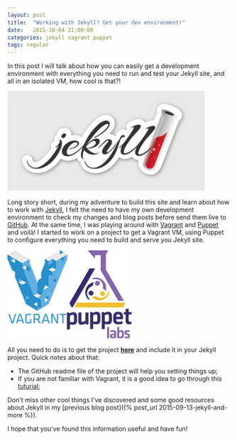 ```yaml
---
layout: post
title:  "Working with Jekyll? Get your dev environment!"
date:   2015-10-04 21:00:00
categories: jekyll vagrant puppet
tags: regular
---
```


In this post I will talk about how you can easily get a development environment with everything you need to run and test your Jekyll site, and all in an isolated VM, how cool is that?!

![ ](/assets/article_images/2015-10-04-vagrant-puppet-jekyll/jekyll.jpg)

Long story short, during my adventure to build this site and learn about how to work with [Jekyll](http://jekyllrb.com), I felt the need to have my own development environment to check my changes and blog posts before send them live to [GitHub](https://pages.github.com/). At the same time, I was playing around with [Vagrant](https://www.vagrantup.com/) and [Puppet](https://puppetlabs.com/) and voilà! I started to work on a project to get a Vagrant VM, using Puppet to  configure everything you need to build and serve you Jekyll site.

![ ](/assets/article_images/2015-10-04-vagrant-puppet-jekyll/vagrant-puppet.png)

All you need to do is to get the project **[here](https://github.com/fafonso/Jekyll-puppet-vm)** and include it in your Jekyll project. Quick notes about that:

- The GitHub readme file of the project will help you setting things up;
- If you are not familiar with Vagrant, it is a good idea to go through this [tuturial](https://docs.vagrantup.com/v2/getting-started/);

Don't miss other cool things I've discovered and some good resources about Jekyll in my [previous blog post]({% post_url 2015-09-13-jekyll-and-more %}).

I hope that you've found this information useful and have fun!